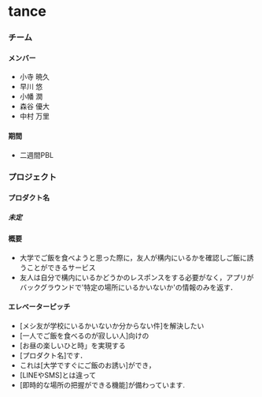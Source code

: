 # tance
### チーム
#### メンバー
* 小寺 暁久
* 早川 悠
* 小幡 潤
* 森谷 優大
* 中村 万里

#### 期間
* 二週間PBL

### プロジェクト
#### プロダクト名
##### 未定
#### 概要
* 大学でご飯を食べようと思った際に，友人が構内にいるかを確認しご飯に誘うことができるサービス
* 友人は自分で構内にいるかどうかのレスポンスをする必要がなく，アプリがバックグラウンドで'特定の場所にいるかいないか'の情報のみを返す．

#### エレベーターピッチ
* [メシ友が学校にいるかいないか分からない件]を解決したい
* [一人でご飯を食べるのが寂しい人]向けの
* [お昼の楽しいひと時」を実現する
* [プロダクト名]です．
* これは[大学ですぐにご飯のお誘い]ができ，
* [LINEやSMS]とは違って
* [即時的な場所の把握ができる機能]が備わっています.

